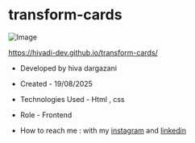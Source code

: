 # transform-cards

![Image](https://github.com/user-attachments/assets/949ffb82-988a-4099-a704-ff9a3c883b7d)

https://hivadi-dev.github.io/transform-cards/


- Developed by hiva dargazani

- Created - 19/08/2025

- Technologies Used - Html , css 


- Role - Frontend

- How to reach me : with my [instagram](https://www.instagram.com/hivadi.dev) and [linkedin](https://www.linkedin.com/in/hivadi.dev)
